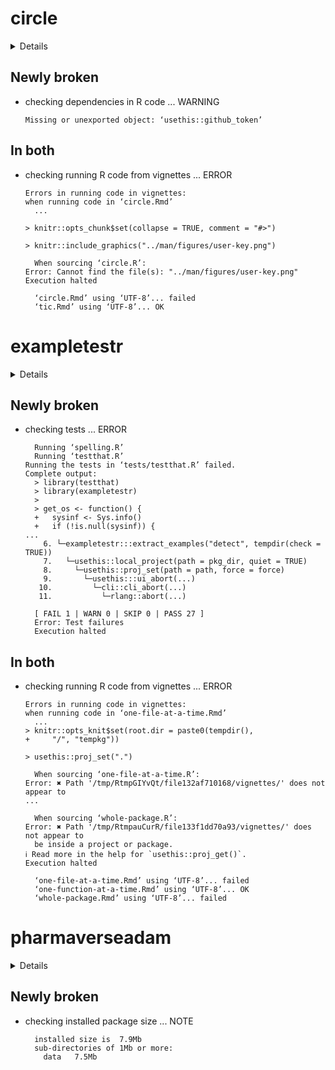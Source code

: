 # circle

<details>

* Version: 0.7.2
* GitHub: https://github.com/ropensci/circle
* Source code: https://github.com/cran/circle
* Date/Publication: 2022-08-24 07:50:02 UTC
* Number of recursive dependencies: 76

Run `revdepcheck::cloud_details(, "circle")` for more info

</details>

## Newly broken

*   checking dependencies in R code ... WARNING
    ```
    Missing or unexported object: ‘usethis::github_token’
    ```

## In both

*   checking running R code from vignettes ... ERROR
    ```
    Errors in running code in vignettes:
    when running code in ‘circle.Rmd’
      ...
    
    > knitr::opts_chunk$set(collapse = TRUE, comment = "#>")
    
    > knitr::include_graphics("../man/figures/user-key.png")
    
      When sourcing ‘circle.R’:
    Error: Cannot find the file(s): "../man/figures/user-key.png"
    Execution halted
    
      ‘circle.Rmd’ using ‘UTF-8’... failed
      ‘tic.Rmd’ using ‘UTF-8’... OK
    ```

# exampletestr

<details>

* Version: 1.7.1
* GitHub: https://github.com/rorynolan/exampletestr
* Source code: https://github.com/cran/exampletestr
* Date/Publication: 2023-06-11 03:10:02 UTC
* Number of recursive dependencies: 97

Run `revdepcheck::cloud_details(, "exampletestr")` for more info

</details>

## Newly broken

*   checking tests ... ERROR
    ```
      Running ‘spelling.R’
      Running ‘testthat.R’
    Running the tests in ‘tests/testthat.R’ failed.
    Complete output:
      > library(testthat)
      > library(exampletestr)
      > 
      > get_os <- function() {
      +   sysinf <- Sys.info()
      +   if (!is.null(sysinf)) {
    ...
        6. └─exampletestr:::extract_examples("detect", tempdir(check = TRUE))
        7.   └─usethis::local_project(path = pkg_dir, quiet = TRUE)
        8.     └─usethis::proj_set(path = path, force = force)
        9.       └─usethis:::ui_abort(...)
       10.         └─cli::cli_abort(...)
       11.           └─rlang::abort(...)
      
      [ FAIL 1 | WARN 0 | SKIP 0 | PASS 27 ]
      Error: Test failures
      Execution halted
    ```

## In both

*   checking running R code from vignettes ... ERROR
    ```
    Errors in running code in vignettes:
    when running code in ‘one-file-at-a-time.Rmd’
      ...
    > knitr::opts_knit$set(root.dir = paste0(tempdir(), 
    +     "/", "tempkg"))
    
    > usethis::proj_set(".")
    
      When sourcing ‘one-file-at-a-time.R’:
    Error: ✖ Path '/tmp/RtmpGIYvQt/file132af710168/vignettes/' does not appear to
    ...
    
      When sourcing ‘whole-package.R’:
    Error: ✖ Path '/tmp/RtmpauCurR/file133f1dd70a93/vignettes/' does not appear to
      be inside a project or package.
    ℹ Read more in the help for `usethis::proj_get()`.
    Execution halted
    
      ‘one-file-at-a-time.Rmd’ using ‘UTF-8’... failed
      ‘one-function-at-a-time.Rmd’ using ‘UTF-8’... OK
      ‘whole-package.Rmd’ using ‘UTF-8’... failed
    ```

# pharmaverseadam

<details>

* Version: 1.0.0
* GitHub: https://github.com/pharmaverse/pharmaverseadam
* Source code: https://github.com/cran/pharmaverseadam
* Date/Publication: 2024-07-01 09:30:02 UTC
* Number of recursive dependencies: 120

Run `revdepcheck::cloud_details(, "pharmaverseadam")` for more info

</details>

## Newly broken

*   checking installed package size ... NOTE
    ```
      installed size is  7.9Mb
      sub-directories of 1Mb or more:
        data   7.5Mb
    ```

